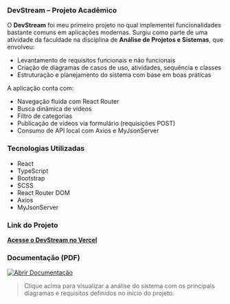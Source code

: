 ### DevStream – Projeto Acadêmico

O **DevStream** foi meu primeiro projeto no qual implementei funcionalidades bastante comuns em aplicações modernas. Surgiu como parte de uma atividade da faculdade na disciplina de **Análise de Projetos e Sistemas**, que envolveu:

- Levantamento de requisitos funcionais e não funcionais  
- Criação de diagramas de casos de uso, atividades, sequência e classes  
- Estruturação e planejamento do sistema com base em boas práticas

A aplicação conta com:

- Navegação fluida com React Router  
- Busca dinâmica de vídeos  
- Filtro de categorias  
- Publicação de vídeos via formulário (requisições POST)  
- Consumo de API local com Axios e MyJsonServer

### Tecnologias Utilizadas

- React  
- TypeScript  
- Bootstrap  
- SCSS  
- React Router DOM  
- Axios  
- MyJsonServer  

### Link do Projeto

[**Acesse o DevStream no Vercel**](https://devstream-sand.vercel.app/)

### Documentação (PDF)

[![Abrir Documentação](https://img.shields.io/badge/Abrir%20documentação-PDF-blue?logo=adobeacrobatreader)](https://github.com/joaoguiaguiar/NOME-DO-SEU-REPO/blob/main/ANÁLISE%20E%20PROJETO%20DE%20SISTEMAS%20II%20slide%20pdf.pdf)

> Clique acima para visualizar a análise do sistema com os principais diagramas e requisitos definidos no início do projeto.